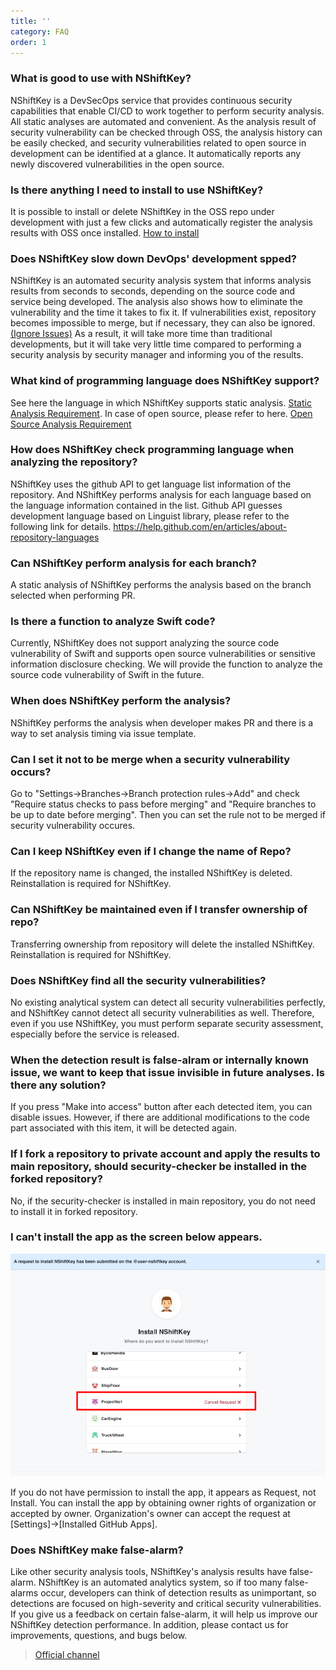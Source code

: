 ```yaml
---
title: ''
category: FAQ
order: 1
---
```


### What is good to use with NShiftKey?

NShiftKey is a DevSecOps service that provides continuous security capabilities that enable CI/CD to work together to perform security analysis. All static analyses are automated and convenient. As the analysis result of security vulnerability can be checked through OSS, the analysis history can be easily checked, and security vulnerabilities related to open source in development can be identified at a glance. It automatically reports any newly discovered vulnerabilities in the open source.

### Is there anything I need to install to use NShiftKey?

It is possible to install or delete NShiftKey in the OSS repo under development with just a few clicks and automatically register the analysis results with OSS once installed.
[How to install](https://naver-security.github.io/nshiftkey-doc/0-getting-started/getting_started/)


### Does NShiftKey slow down DevOps' development spped?

NShiftKey is an automated security analysis system that informs analysis results from seconds to seconds, depending on the source code and service being developed. The analysis also shows how to eliminate the vulnerability and the time it takes to fix it. If vulnerabilities exist, repository becomes impossible to merge, but if necessary, they can also be ignored. [(Ignore Issues)](https://naver.github.io/nshiftkey-doc/4-best-practice/ignore_issues/) As a result, it will take more time than traditional developments, but it will take very little time compared to performing a security analysis by security manager and informing you of the results.


### What kind of programming language does NShiftKey support?

See here the language in which NShiftKey supports static analysis. [Static Analysis Requirement](https://naver-security.github.io/nshiftkey-doc/1-static-analysis/requirement/). In case of open source, please refer to here. [Open Source Analysis Requirement](https://naver-security.github.io/nshiftkey-doc/2-opensource-analysis/requirement/)

### How does NShiftKey check programming language when analyzing the repository?

NShiftKey uses the github API to get language list information of the repository. And NShiftKey performs analysis for each language based on the language information contained in the list. Github API guesses development language based on Linguist library, please refer to the following link for details.
https://help.github.com/en/articles/about-repository-languages


### Can NShiftKey perform analysis for each branch?

A static analysis of NShiftKey performs the analysis based on the branch selected when performing PR.


### Is there a function to analyze Swift code?

Currently, NShiftKey does not support analyzing the source code vulnerability of Swift and supports open source vulnerabilities or sensitive information disclosure checking. We will provide the function to analyze the source code vulnerability of Swift in the future.


### When does NShiftKey perform the analysis?

NShiftKey performs the analysis when developer makes PR and there is a way to set analysis timing via issue template.


### Can I set it not to be merge when a security vulnerability occurs?
Go to "Settings->Branches->Branch protection rules->Add" and check "Require status checks to pass before merging" and "Require branches to be up to date before merging". Then you can set the rule not to be merged if security vulnerability occures.


### Can I keep NShiftKey even if I change the name of Repo?

If the repository name is changed, the installed NShiftKey is deleted. Reinstallation is required for NShiftKey.


### Can NShiftKey be maintained even if I transfer ownership of repo?

Transferring ownership from repository will delete the installed NShiftKey. Reinstallation is required for NShiftKey.


### Does NShiftKey find all the security vulnerabilities?

No existing analytical system can detect all security vulnerabilities perfectly, and NShiftKey cannot detect all security vulnerabilities as well. Therefore, even if you use NShiftKey, you must perform separate security assessment, especially before the service is released.


### When the detection result is false-alram or internally known issue, we want to keep that issue invisible in future analyses. Is there any solution?

If you press "Make into access" button after each detected item, you can disable issues. However, if there are additional modifications to the code part associated with this item, it will be detected again.


### If I fork a repository to private account and apply the results to main repository, should security-checker be installed in the forked repository?

No, if the security-checker is installed in main repository, you do not need to install it in forked repository.

### I can't install the app as the screen below appears.

![](../../images/install_request.png)

If you do not have permission to install the app, it appears as Request, not Install. You can install the app by obtaining owner rights of organization or accepted by owner. Organization's owner can accept the request at \[Settings\]->\[Installed GitHub Apps\].


### Does NShiftKey make false-alarm?

Like other security analysis tools, NShiftKey's analysis results have false-alarm. NShiftKey is an automated analytics system, so if too many false-alarms occur, developers can think of detection results as unimportant, so detections are focused on high-severity and critical security vulnerabilities. If you give us a feedback on certain false-alarm, it will help us improve our NShiftKey detection performance. In addition, please contact us for improvements, questions, and bugs below.

> [Official channel](https://github.com/naver-security/nshiftkey-doc/issues)

